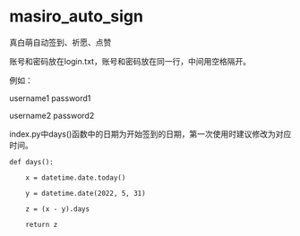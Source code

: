 # masiro_auto_sign

真白萌自动签到、祈愿、点赞

账号和密码放在login.txt，账号和密码放在同一行，中间用空格隔开。

例如：

username1    password1

username2    password2



index.py中days()函数中的日期为开始签到的日期，第一次使用时建议修改为对应时间。


    def days():
    
        x = datetime.date.today()
        
        y = datetime.date(2022, 5, 31)
        
        z = (x - y).days
        
        return z
